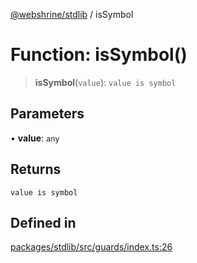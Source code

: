 [@webshrine/stdlib](../globals.md) / isSymbol

# Function: isSymbol()

> **isSymbol**(`value`): `value is symbol`

## Parameters

• **value**: `any`

## Returns

`value is symbol`

## Defined in

[packages/stdlib/src/guards/index.ts:26](https://github.com/webshrine/webshrine/blob/8cedc3f2efca3108f17475a5ce8404715d0d24a5/packages/stdlib/src/guards/index.ts#L26)
